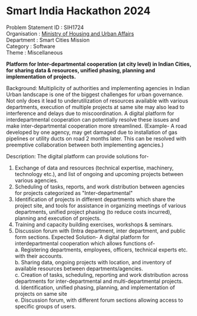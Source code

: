 # Smart India Hackathon 2024

Problem Statement ID	: SIH1724\
Organisation : [Ministry of Housing and Urban Affairs](https://mohua.gov.in)\
Department : Smart Cities Mission\
Category : Software\
Theme : 	Miscellaneous

**Platform for Inter-departmental cooperation (at city level) in Indian Cities, for sharing data & resources, unified phasing, planning and implementation of projects.**

Background: Multiplicity of authorities and implementing agencies in Indian Urban landscape is one of the biggest challenges for urban governance. Not only does it lead to underutilization of resources available with various departments, execution of multiple projects at same site may also lead to interference and delays due to miscoordination. A digital platform for interdepartmental cooperation can potentially resolve these issues and make inter-departmental cooperation more streamlined. (Example- A road developed by one agency, may get damaged due to installation of gas pipelines or utility ducts on road 2 months later. This can be resolved with preemptive collaboration between both implementing agencies.)

Description: The digital platform can provide solutions for- 
1. Exchange of data and resources (technical expertise, machinery, technology etc.), and list of ongoing and upcoming projects between various agencies.
2. Scheduling of tasks, reports, and work distribution between agencies for projects categorized as "Inter-departmental"
3. Identification of projects in different departments which share the project site, and tools for assistance in organizing meetings of various departments, unified project phasing (to reduce costs incurred), planning and execution of projects.
4. Training and capacity building exercises, workshops & seminars.
5. Discussion forum with (Intra department, inter department, and public form sections. Expected Solution- A digital platform for interdepartmental cooperation which allows functions of-\
   a. Registering departments, employees, officers, technical experts etc. with their accounts.\
   b. Sharing data, ongoing projects with location, and inventory of available resources between departments/agencies.\
   c. Creation of tasks, scheduling, reporting and work distribution across departments for inter-departmental and multi-departmental projects.\
   d. Identification, unified phasing, planning, and implementation of projects on same site\
   e. Discussion forum, with different forum sections allowing access to specific groups of users.
